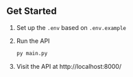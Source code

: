 ## Get Started

1. Set up the `.env` based on `.env.example`

2. Run the API

   ```bash
   py main.py
   ```

3. Visit the API at http://localhost:8000/
